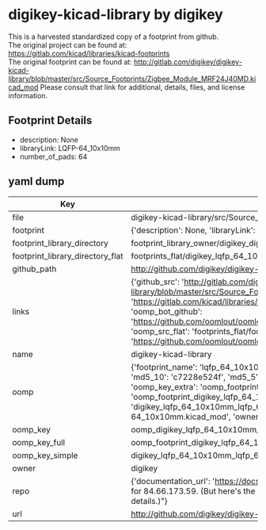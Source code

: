 # digikey-kicad-library by digikey  
This is a harvested standardized copy of a footprint from github.  
The original project can be found at:  
https://gitlab.com/kicad/libraries/kicad-footprints  
The original footprint can be found at:
http://gitlab.com/digikey/digikey-kicad-library/blob/master/src/Source_Footprints/Zigbee_Module_MRF24J40MD.kicad_mod
Please consult that link for additional, details, files, and license information.  
## Footprint Details
* description: None  
* libraryLink: LQFP-64_10x10mm  
* number_of_pads: 64  
## yaml dump  
| Key | Value |  
| --- | --- |  
| file | digikey-kicad-library/src/Source_Footprints/LQFP-64_10x10mm.kicad_mod |  
| footprint | {'description': None, 'libraryLink': 'LQFP-64_10x10mm', 'number_of_pads': 64} |  
| footprint_library_directory | footprint_library_owner/digikey_digikey-kicad-library |  
| footprint_library_directory_flat | footprints_flat/digikey_lqfp_64_10x10mm_lqfp_64_10x10mm/working |  
| github_path | http://github.com/digikey/digikey-kicad-library/blob/master/src/Source_Footprints/LQFP-64_10x10mm.kicad_mod |  
| links | {'github_src': 'http://gitlab.com/digikey/digikey-kicad-library/blob/master/src/Source_Footprints/Zigbee_Module_MRF24J40MD.kicad_mod', 'github_src_repo': 'https://gitlab.com/kicad/libraries/kicad-footprints', 'oomp_bot': 'footprints/digikey_lqfp_64_10x10mm_lqfp_64_10x10mm/working', 'oomp_bot_github': 'https://github.com/oomlout/oomlout_oomp_footprint_bot/tree/main/footprints/digikey_lqfp_64_10x10mm_lqfp_64_10x10mm/working', 'oomp_src_flat': 'footprints_flat/footprints_flat/digikey_lqfp_64_10x10mm_lqfp_64_10x10mm/working', 'oomp_src_flat_github': 'https://github.com/oomlout/oomlout_oomp_footprint_src/tree/main/footprints_flat/digikey_lqfp_64_10x10mm_lqfp_64_10x10mm/working'} |  
| name | digikey-kicad-library |  
| oomp | {'footprint_name': 'lqfp_64_10x10mm', 'library_name': 'lqfp_64_10x10mm_kicad_mod', 'md5': 'c7228e524fecb5854ac0bb8bac2f56ba', 'md5_10': 'c7228e524f', 'md5_5': 'c7228', 'md5_6': 'c7228e', 'oomp_key': 'oomp_digikey_lqfp_64_10x10mm_lqfp_64_10x10mm', 'oomp_key_extra': 'oomp_footprint_digikey_lqfp_64_10x10mm_lqfp_64_10x10mm', 'oomp_key_full': 'oomp_footprint_digikey_lqfp_64_10x10mm_lqfp_64_10x10mm_c7228e', 'oomp_key_simple': 'digikey_lqfp_64_10x10mm_lqfp_64_10x10mm', 'original_filename': 'digikey-kicad-library/src/Source_Footprints/LQFP-64_10x10mm.kicad_mod', 'owner_name': 'digikey'} |  
| oomp_key | oomp_digikey_lqfp_64_10x10mm_lqfp_64_10x10mm |  
| oomp_key_full | oomp_footprint_digikey_lqfp_64_10x10mm_lqfp_64_10x10mm |  
| oomp_key_simple | digikey_lqfp_64_10x10mm_lqfp_64_10x10mm |  
| owner | digikey |  
| repo | {'documentation_url': 'https://docs.github.com/rest/overview/resources-in-the-rest-api#rate-limiting', 'message': "API rate limit exceeded for 84.66.173.59. (But here's the good news: Authenticated requests get a higher rate limit. Check out the documentation for more details.)"} |  
| url | http://github.com/digikey/digikey-kicad-library |  

